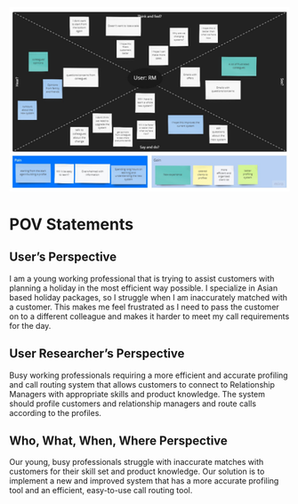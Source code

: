 ![relationship manage empathy map](/images/empathy-maps/relationship-manager.jpg)

# POV Statements

## User’s Perspective

I am a young working professional that is trying to assist customers with
planning a holiday in the most efficient way possible. I specialize in Asian
based holiday packages, so I struggle when I am inaccurately matched with a
customer. This makes me feel frustrated as I need to pass the customer on to a
different colleague and makes it harder to meet my call requirements for the
day.

## User Researcher’s Perspective

Busy working professionals requiring a more efficient and accurate profiling and
call routing system that allows customers to connect to Relationship Managers
with appropriate skills and product knowledge. The system should profile
customers and relationship managers and route calls according to the profiles.

## Who, What, When, Where Perspective

Our young, busy professionals struggle with inaccurate matches with customers
for their skill set and product knowledge. Our solution is to implement a new
and improved system that has a more accurate profiling tool and an efficient,
easy-to-use call routing tool.
